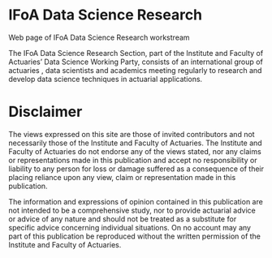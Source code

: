 # IFoA Data Science Research
Web page of IFoA Data Science Research workstream

The IFoA Data Science Research Section, part of the Institute and Faculty of Actuaries’ Data Science Working Party, consists of an international group of actuaries , data scientists and academics meeting regularly to research and develop data science techniques in actuarial applications.

# Disclaimer
The views expressed on this site are those of invited contributors and not necessarily those of the Institute and Faculty of Actuaries. The Institute and Faculty of Actuaries do not endorse any of the views stated, nor any claims or representations made in this publication and accept no responsibility or liability to any person for loss or damage suffered as a consequence of their placing reliance upon any view, claim or representation made in this publication.

The information and expressions of opinion contained in this publication are not intended to be a comprehensive study, nor to provide actuarial advice or advice of any nature and should not be treated as a substitute for specific advice concerning individual situations. On no account may any part of this publication be reproduced without the written permission of the Institute and Faculty of Actuaries.
